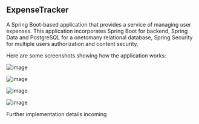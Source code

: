 <h2>ExpenseTracker</h2>

A Spring Boot-based application that provides a service of managing user expenses. 
This application incorporates Spring Boot for backend, Spring Data and PostgreSQL for a onetomany relational database, Spring Security for multiple users authorization and content security.

Here are some screenshots showing how the application works:

![image](https://github.com/user-attachments/assets/8c8c255f-fa19-47c5-9faf-48841def8d53)

![image](https://github.com/user-attachments/assets/a42709a2-69f1-407a-86c6-fc02d16b29f5)


![image](https://github.com/user-attachments/assets/922f7cd9-971f-4b37-8a8a-7d1d53dcb3a5)


![image](https://github.com/user-attachments/assets/14e1a733-4007-429b-b7b8-8d7e7dae5ec6)


Further implementation details incoming
